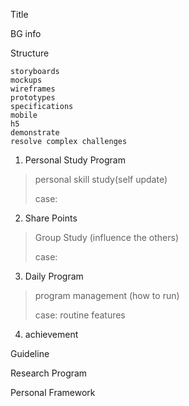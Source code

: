 Title

BG info

Structure

```
storyboards
mockups
wireframes
prototypes
specifications
mobile
h5
demonstrate
resolve complex challenges
```

1. Personal Study Program

> personal skill study(self update)
>
> case:

2. Share Points

> Group Study (influence the others)
>
> case:

3. Daily Program

> program management (how to run)
>
> case: routine features

4. achievement

> 

Guideline

Research Program

Personal Framework













